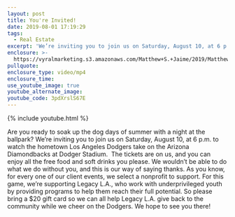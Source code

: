 ```yaml
---
layout: post
title: You're Invited!
date: 2019-08-01 17:19:29
tags:
  - Real Estate
excerpt: 'We’re inviting you to join us on Saturday, August 10, at 6 p.m.'
enclosure: >-
  https://vyralmarketing.s3.amazonaws.com/Matthew+S.+Jaime/2019/Matthew+S.+Jaime+and+Associates.mp4
pullquote:
enclosure_type: video/mp4
enclosure_time:
use_youtube_image: true
youtube_alternate_image:
youtube_code: 3pdXrslS67E
---
```


{% include youtube.html %}

Are you ready to soak up the dog days of summer with a night at the ballpark? We’re inviting you to join us on Saturday, August 10, at 6 p.m. to watch the hometown Los Angeles Dodgers take on the Arizona Diamondbacks at Dodger Stadium. &nbsp;The tickets are on us, and you can enjoy all the free food and soft drinks you please. We wouldn’t be able to do what we do without you, and this is our way of saying thanks. As you know, for every one of our client events, we select a nonprofit to support. For this game, we’re supporting Legacy L.A., who work with underprivileged youth by providing programs to help them reach their full potential. So please bring a $20 gift card so we can all help Legacy L.A. give back to the community while we cheer on the Dodgers. We hope to see you there\!&nbsp;